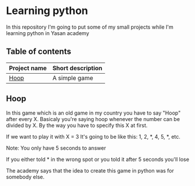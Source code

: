 # Learning python
In this repository I'm going to put some of my small projects while I'm learning python in Yasan academy

## Table of contents
|Project name|Short description|
|:---|:---|
|[Hoop](#Hoop)|A simple game|

<a name="Hoop"/>

## Hoop
In this game which is an old game in my country you have to say "Hoop" after every X.
Basicaly you're saying hoop whenever the number can be divided by X.
By the way you have to specify this X at first.

If we want to play it with X = 3
It's going to be like this: 1, 2, *, 4, 5, *, etc.

Note: You only have 5 seconds to answer

If you either told * in the wrong spot or you told it after 5 seconds you'll lose

The academy says that the idea to create this game in python was for somebody else.
